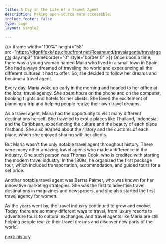 ```yaml
---
title: A Day in the Life of a Travel Agent
description: Making open-source more accessible.
include_footer: false
type: page
layout: single2

---
```


{{< iframe width="100%" height="58" src="https://dfgnflfqxk4ps.cloudfront.net/Rosamund/travelagents/travelagents day.mp3" frameborder="0" style="border:0" >}}
Once upon a time, there was a young woman named Maria who lived in a small town in Spain. She had always dreamed of traveling the world and experiencing all the different cultures it had to offer. So, she decided to follow her dreams and became a travel agent.

Every day, Maria woke up early in the morning and headed to her office at the local travel agency. She spent hours on the phone and on the computer, booking flights and hotels for her clients. She loved the excitement of planning a trip and helping people realize their own travel dreams.

As a travel agent, Maria had the opportunity to visit many different destinations herself. She traveled to exotic places like Thailand, Indonesia, and the Caribbean, experiencing the culture and the beauty of each place firsthand. She also learned about the history and the customs of each place, which she enjoyed sharing with her clients.

But Maria wasn't the only notable travel agent throughout history. There were many other amazing travel agents who made a difference in the industry. One such person was Thomas Cook, who is credited with starting the modern travel industry. In the 1800s, he organized the first package tour, which included transportation, accommodation, and guided tours for a set price.

Another notable travel agent was Bertha Palmer, who was known for her innovative marketing strategies. She was the first to advertise travel destinations in magazines and newspapers, and she also started the first travel agency for women.

As the years went by, the travel industry continued to grow and evolve. Today, there are so many different ways to travel, from luxury resorts to adventure tours to cultural exchanges. And travel agents like Maria are still helping people realize their travel dreams and discover new parts of the world.


<a href="https://workdojos.com/travelagents/history">next: history</a>

